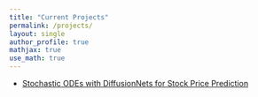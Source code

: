 ```yaml
---
title: "Current Projects"
permalink: /projects/
layout: single
author_profile: true
mathjax: true
use_math: true
---
```



- [Stochastic ODEs with DiffusionNets for Stock Price Prediction](/projects/ongoing-research-project/)
  

